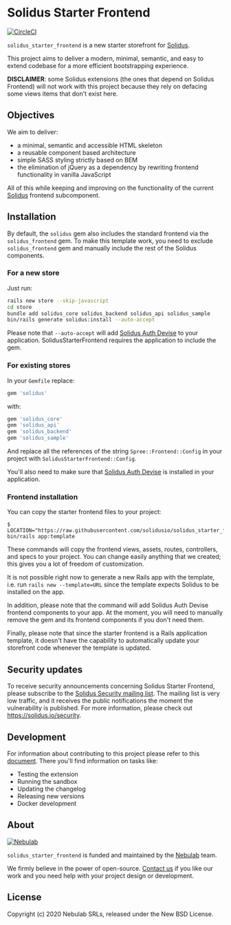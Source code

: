 # Solidus Starter Frontend
[![CircleCI](https://circleci.com/gh/solidusio/solidus_starter_frontend.svg?style=shield)](https://circleci.com/gh/solidusio/solidus_starter_frontend)

`solidus_starter_frontend` is a new starter storefront for [Solidus][solidus].

This project aims to deliver a modern, minimal, semantic, and easy to extend
codebase for a more efficient bootstrapping experience.

**DISCLAIMER**: some Solidus extensions (the ones that depend on Solidus
Frontend) will not work with this project because they rely on defacing some
views items that don't exist here.

## Objectives
We aim to deliver:
- a minimal, semantic and accessible HTML skeleton
- a reusable component based architecture
- simple SASS styling strictly based on BEM
- the elimination of jQuery as a dependency by rewriting frontend functionality
in vanilla JavaScript

All of this while keeping and improving on the functionality of the current
[Solidus][solidus] frontend subcomponent.

## Installation

By default, the `solidus` gem also includes the standard frontend via the
`solidus_frontend` gem. To make this template work, you need to exclude
`solidus_frontend` gem and manually include the rest of the Solidus
components.

### For a new store

Just run:

```bash
rails new store --skip-javascript
cd store
bundle add solidus_core solidus_backend solidus_api solidus_sample
bin/rails generate solidus:install --auto-accept
```

Please note that `--auto-accept` will add
[Solidus Auth Devise](https://github.com/solidusio/solidus_auth_devise)
to your application. SolidusStarterFrontend requires the application to include
the gem.

### For existing stores

In your `Gemfile` replace:

```ruby
gem 'solidus'
```

with:

```ruby
gem 'solidus_core'
gem 'solidus_api'
gem 'solidus_backend'
gem 'solidus_sample'
```

And replace all the references of the string `Spree::Frontend::Config` in your
project with `SolidusStarterFrontend::Config`.

You'll also need to make sure that
[Solidus Auth Devise](https://github.com/solidusio/solidus_auth_devise)
is installed in your application.

### Frontend installation

You can copy the starter frontend files to your project:

```shell
$ LOCATION="https://raw.githubusercontent.com/solidusio/solidus_starter_frontend/master/template.rb" bin/rails app:template
```

These commands will copy the frontend views, assets, routes, controllers, and
specs to your project. You can change easily anything that we created; this
gives you a lot of freedom of customization.

It is not possible right now to generate a new Rails app with the template, i.e.
run `rails new --template=URL` since the template expects Solidus to be
installed on the app.

In addition, please note that the command will add Solidus Auth Devise
frontend components to your app. At the moment, you will need to manually
remove the gem and its frontend components if you don't need them.

Finally, please note that since the starter frontend is a Rails application
template, it doesn't have the capability to automatically update your
storefront code whenever the template is updated.

## Security updates

To receive security announcements concerning Solidus Starter Frontend, please
subscribe to the
[Solidus Security mailing list](https://groups.google.com/forum/#!forum/solidus-security).
The mailing list is very low traffic, and it receives the public notifications
the moment the vulnerability is published. For more information, please check out
https://solidus.io/security.

## Development

For information about contributing to this project please refer to this
[document](docs/development.md). There you'll find information on tasks like:

* Testing the extension
* Running the sandbox
* Updating the changelog
* Releasing new versions
* Docker development

## About
[![Nebulab][nebulab-logo]][nebulab]

`solidus_starter_frontend` is funded and maintained by the [Nebulab][nebulab]
team.

We firmly believe in the power of open-source. [Contact us][contact-us] if you
like our work and you need help with your project design or development.

[solidus]: http://solidus.io/
[nebulab]: http://nebulab.it/
[nebulab-logo]: http://nebulab.it/assets/images/public/logo.svg
[contact-us]: http://nebulab.it/contact-us/

## License
Copyright (c) 2020 Nebulab SRLs, released under the New BSD License.
